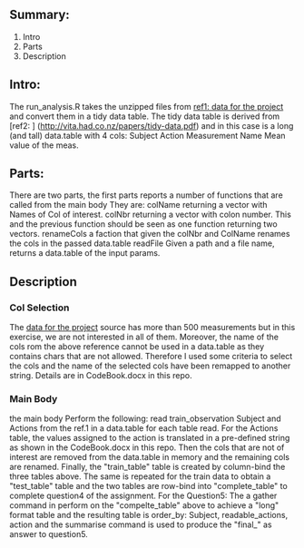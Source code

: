 ## Summary:
1. Intro
1. Parts
3. Description 
## Intro:
The run_analysis.R takes the unzipped files from [ref1: data for the project](https://d396qusza40orc.cloudfront.net/getdata%2Fprojectfiles%2FUCI%20HAR%20Dataset.zip)  
and convert them in a tidy data table.
The tidy data table is derived from [ref2: ] (http://vita.had.co.nz/papers/tidy-data.pdf) and in this case is a long (and tall) data.table with 4 cols:
Subject
Action
Measurement Name 
Mean value of the meas.
## Parts:
There are two parts, the first parts reports a number of functions that are called from the main body
They are:
colName  returning a vector with Names of Col of interest.
colNbr   returning a vector with colon number. This and the previous function should be seen as one function returning two vectors.
renameCols a faction that given the colNbr and ColName renames the cols in the passed data.table 
readFile  Given a path and a file name, returns a data.table of the input params. 
## Description
### Col Selection
The [data for the project](https://d396qusza40orc.cloudfront.net/getdata%2Fprojectfiles%2FUCI%20HAR%20Dataset.zip) source 
has more than 500 measurements but in this exercise, we are not interested in all of them.
Moreover, the name of the cols rom the above reference cannot be used in a data.table as they contains chars that are not allowed. 
Therefore I used some criteria to select the cols and the name of the selected 
cols have been remapped to another string. Details are in CodeBook.docx in this repo.   
### Main Body
the main body Perform the following:
read train_observation Subject and Actions from the ref.1 in a data.table for each table read.
For the Actions table, the values assigned to the action is translated in a pre-defined string as shown in the
CodeBook.docx in this repo. 
Then the cols that are not of interest are removed from the data.table in memory and the remaining cols are renamed.
Finally, the "train_table" table is created by column-bind the three tables above.
The same is repeated for the train data to obtain a "test_table" table and the two tables are row-bind into "complete_table"
to complete question4 of the assignment.
For the Question5:
The a gather command in perform on the "compelte_table" above to achieve a "long" format table 
and the resulting table is order_by:  Subject, readable_actions, action
and the summarise command is used to produce the "final_" as answer to question5.